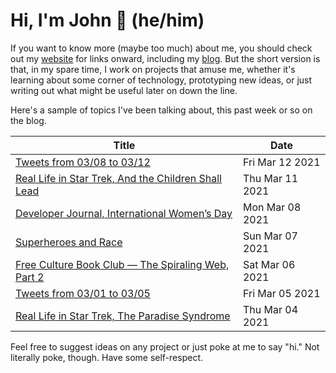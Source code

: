 # Hi, I'm John 👋 (he/him)

If you want to know more (maybe too much) about me, you should check out my [website](https://john.colagioia.net/) for links onward, including my [blog](https://john.colagioia.net/blog).  But the short version is that, in my spare time, I work on projects that amuse me, whether it's learning about some corner of technology, prototyping new ideas, or just writing out what might be useful later on down the line.

Here's a sample of topics I've been talking about, this past week or so on the blog.

|Title|Date|
|-----|-------|
|[Tweets from 03/08 to 03/12](https://john.colagioia.net/blog/media/2021/03/12/week.html)|Fri Mar 12 2021|
|[Real Life in Star Trek, And the Children Shall Lead](https://john.colagioia.net/blog/2021/03/11/children.html)|Thu Mar 11 2021|
|[Developer Journal, International Women’s Day](https://john.colagioia.net/blog/2021/03/08/women.html)|Mon Mar 08 2021|
|[Superheroes and Race](https://john.colagioia.net/blog/2021/03/07/super.html)|Sun Mar 07 2021|
|[Free Culture Book Club — The Spiraling Web, Part 2](https://john.colagioia.net/blog/2021/03/06/spiraling2.html)|Sat Mar 06 2021|
|[Tweets from 03/01 to 03/05](https://john.colagioia.net/blog/media/2021/03/05/week.html)|Fri Mar 05 2021|
|[Real Life in Star Trek, The Paradise Syndrome](https://john.colagioia.net/blog/2021/03/04/syndrome.html)|Thu Mar 04 2021|

Feel free to suggest ideas on any project or just poke at me to say "hi." Not literally poke, though. Have some self-respect.
